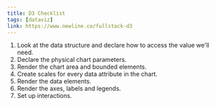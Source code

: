 ```yaml
---
title: D3 Checklist
tags: [dataviz]
link: https://www.newline.co/fullstack-d3
---
```


1. Look at the data structure and declare how to access the value we'll need.
2. Declare the physical chart parameters.
3. Render the chart area and bounded elements.
4. Create scales for every data attribute in the chart.
5. Render the data elements.
6. Render the axes, labels and legends.
7. Set up interactions.